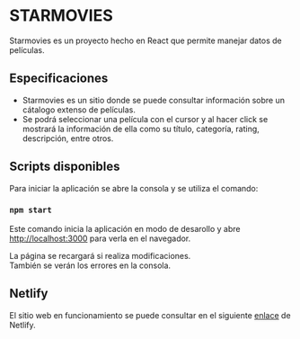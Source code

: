 # STARMOVIES

Starmovies es un proyecto hecho en React que permite manejar datos de películas.

## Especificaciones

-   Starmovies es un sitio donde se puede consultar información sobre un cátalogo extenso de películas.
-   Se podrá seleccionar una película con el cursor y al hacer click se mostrará la información de ella como su título, categoría, rating, descripción, entre otros.

## Scripts disponibles

Para iniciar la aplicación se abre la consola y se utiliza el comando:

### `npm start`

Este comando inicia la aplicación en modo de desarollo y abre [http://localhost:3000](http://localhost:3000) para verla en el navegador.

La página se recargará si realiza modificaciones. \
También se verán los errores en la consola.

## Netlify

El sitio web en funcionamiento se puede consultar en el siguiente [enlace](https://kind-euclid-554a3c.netlify.app/) de Netlify.


